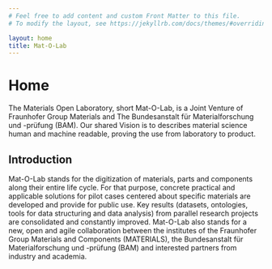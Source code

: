 ```yaml
---
# Feel free to add content and custom Front Matter to this file.
# To modify the layout, see https://jekyllrb.com/docs/themes/#overriding-theme-defaults

layout: home
title: Mat-O-Lab
---
```


# Home

The Materials Open Laboratory, short Mat-O-Lab, is a Joint Venture of Fraunhofer Group Materials and The Bundesanstalt für Materialforschung und -prüfung (BAM). Our shared Vision is to describes material science human and machine readable, proving the use from laboratory to product.

## Introduction
Mat-O-Lab stands for the digitization of materials, parts and components along their entire life cycle. 
For that purpose, concrete practical and applicable solutions for pilot cases centered
about specific materials are developed and provide for public use. 
Key results (datasets, ontologies, tools for data structuring and data analysis) 
from parallel research projects are consolidated and constantly improved. Mat-O-Lab also stands 
for a new, open and agile collaboration between the institutes of the Fraunhofer Group Materials 
and Components (MATERIALS), the Bundesanstalt für Materialforschung und -prüfung (BAM) 
and interested partners from industry and academia.